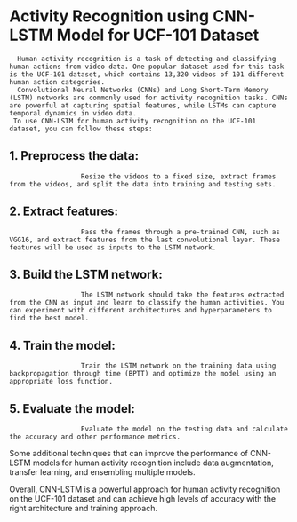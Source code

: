 # Activity Recognition using CNN-LSTM Model for UCF-101 Dataset

      Human activity recognition is a task of detecting and classifying human actions from video data. One popular dataset used for this task is the UCF-101 dataset, which contains 13,320 videos of 101 different human action categories.
      Convolutional Neural Networks (CNNs) and Long Short-Term Memory (LSTM) networks are commonly used for activity recognition tasks. CNNs are powerful at capturing spatial features, while LSTMs can capture temporal dynamics in video data.
     To use CNN-LSTM for human activity recognition on the UCF-101 dataset, you can follow these steps:

##          1. Preprocess the data:
                      Resize the videos to a fixed size, extract frames from the videos, and split the data into training and testing sets.
##          2. Extract features: 
                      Pass the frames through a pre-trained CNN, such as VGG16, and extract features from the last convolutional layer. These features will be used as inputs to the LSTM network.
##         3. Build the LSTM network: 
                      The LSTM network should take the features extracted from the CNN as input and learn to classify the human activities. You can experiment with different architectures and hyperparameters to find the best model.
##          4. Train the model:
                      Train the LSTM network on the training data using backpropagation through time (BPTT) and optimize the model using an appropriate loss function.
##          5. Evaluate the model: 
                      Evaluate the model on the testing data and calculate the accuracy and other performance metrics.

Some additional techniques that can improve the performance of CNN-LSTM models for human activity recognition include data augmentation, transfer learning, and ensembling multiple models.

Overall, CNN-LSTM is a powerful approach for human activity recognition on the UCF-101 dataset and can achieve high levels of accuracy with the right architecture and training approach.

